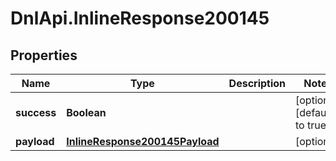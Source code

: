 # DnlApi.InlineResponse200145

## Properties
Name | Type | Description | Notes
------------ | ------------- | ------------- | -------------
**success** | **Boolean** |  | [optional] [default to true]
**payload** | [**InlineResponse200145Payload**](InlineResponse200145Payload.md) |  | [optional] 


